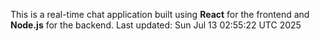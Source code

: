 This is a real-time chat application built using **React** for the frontend and **Node.js** for the backend.
Last updated: Sun Jul 13 02:55:22 UTC 2025
